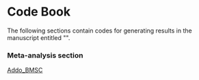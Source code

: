 # Code Book

The following sections contain codes for generating results in the manuscript entitled "".

### Meta-analysis section
[Addo_BMSC](Metanalysis/Addo_BMSC.md)
